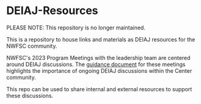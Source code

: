 # DEIAJ-Resources
PLEASE NOTE: This repository is no longer maintained.

This is a repository to house links and materials as DEIAJ resources for the NWFSC community.


NWFSC's 2023 Program Meetings with the leadership team are centered around DEIAJ discussions. The [guidance document](https://docs.google.com/document/d/1LLlvwCe_eCYcfiEc1d8L2Hc5w7fBCVYkXRFQoD0xoDU/edit) for these meetings highlights the importance of ongoing DEIAJ discussions within the Center community. 

This repo can be used to share internal and external resources to support these discussions.

